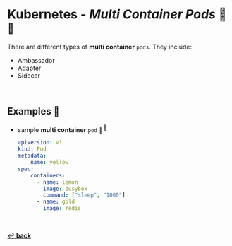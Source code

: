 # **Kubernetes** - ***Multi Container Pods*** 🐳<sup>🐳</sup>

There are different types of **multi container** `pods`. They include:

* Ambassador
* Adapter
* Sidecar

<br />

## **Examples** 🧩

* sample **multi container** `pod` 🐳<sup>🐳</sup>

    ```yaml
    apiVersion: v1
    kind: Pod
    metadata:
        name: yellow
    spec:
        containers:
          - name: lemon
            image: busybox
            command: ["sleep", "1000"]
          - name: gold
            image: redis
    ```

<br>

[↩️ **back**](../)
